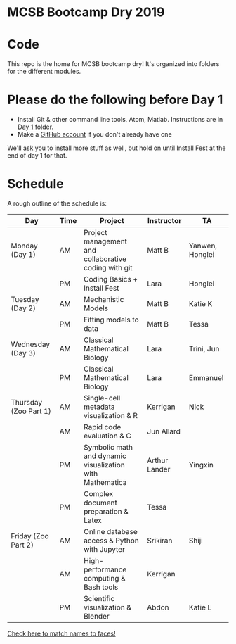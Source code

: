 # MCSB Bootcamp Dry 2019
# Code
This repo is the home for MCSB bootcamp dry! It's organized into folders for the different modules.

# Please do the following before Day 1

* Install Git & other command line tools, Atom, Matlab. Instructions are in [Day 1 folder](/Day%201/README.MD).
* Make a [GitHub account](https://github.com/join) if you don't already have one

We'll ask you to install more stuff as well, but hold on until Install Fest at the end of day 1 for that.

# Schedule
A rough outline of the schedule is:

Day | Time | Project | Instructor | TA
--- | --- | --- | --- | ---
Monday (Day 1) | AM | Project management and collaborative coding with git | Matt B | Yanwen, Honglei
&nbsp; | PM | Coding Basics + Install Fest | Lara | Honglei
Tuesday (Day 2) | AM | Mechanistic Models | Matt B | Katie K
&nbsp; | PM | Fitting models to data | Matt B | Tessa
Wednesday (Day 3) | AM | Classical Mathematical Biology | Lara | Trini, Jun
&nbsp; | PM | Classical Mathematical Biology | Lara | Emmanuel
Thursday (Zoo Part 1) | AM | Single-cell metadata visualization & R | Kerrigan | Nick
&nbsp; | AM | Rapid code evaluation & C | Jun Allard |
&nbsp; | PM | Symbolic math and dynamic visualization with Mathematica | Arthur Lander | Yingxin
&nbsp; | PM | Complex document preparation & Latex | Tessa
Friday (Zoo Part 2) | AM | Online database access & Python with Jupyter | Srikiran | Shiji
&nbsp; | AM | High-performance computing & Bash tools | Kerrigan
&nbsp; | PM | Scientific visualization & Blender | Abdon | Katie L

[Check here to match names to faces!](http://mcsb.uci.edu/students/current-students)
